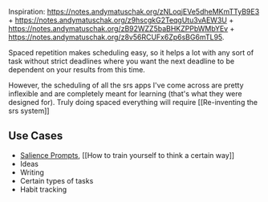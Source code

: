 Inspiration: https://notes.andymatuschak.org/zNLoqjEVe5dheMKmTTyB9E3 + https://notes.andymatuschak.org/z9hscgkG2TeqgUtu3vAEW3U + https://notes.andymatuschak.org/zB92WZZ5baBHKZPPbWMbYEv + https://notes.andymatuschak.org/z8v56RCUFx6Zp6sBG6mTL95.

Spaced repetition makes scheduling easy, so it helps a lot with any sort of task without strict deadlines where you want the next deadline to be dependent on your results from this time. 

However, the scheduling of all the srs apps I've come across are pretty inflexible and are completely meant for learning (that's what they were designed for). Truly doing spaced everything will require [[Re-inventing the srs system]]
## Use Cases
- [Salience Prompts](https://notes.andymatuschak.org/zF8pCkzLVarNsaFyBxF9Aib), [[How to train yourself to think a certain way]]
- Ideas
- Writing
- Certain types of tasks
- Habit tracking 